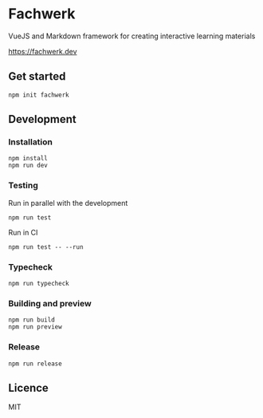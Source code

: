 # Fachwerk

VueJS and Markdown framework for creating interactive learning materials

https://fachwerk.dev

## Get started

```
npm init fachwerk
```

## Development

### Installation

```
npm install
npm run dev
```

### Testing

Run in parallel with the development

```
npm run test
```

Run in CI

```
npm run test -- --run
```

### Typecheck

```
npm run typecheck
```

### Building and preview

```
npm run build
npm run preview
```

### Release

```
npm run release
```

## Licence

MIT
